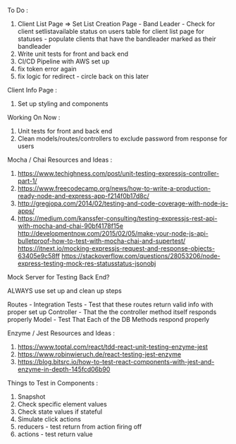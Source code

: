 To Do :
1) Client List Page => Set List Creation Page - Band Leader - Check for client setlistavailable status on users table for client list page for statuses - populate clients that have the bandleader marked as their bandleader
2) Write unit tests for front and back end
3) CI/CD Pipeline with AWS set up
4) fix token error again
5) fix logic for redirect - circle back on this later

Client Info Page :
1) Set up styling and components

Working On Now : 
1) Unit tests for front and back end
2) Clean models/routes/controllers to exclude password from response for users

Mocha / Chai Resources and Ideas :
1) https://www.techighness.com/post/unit-testing-expressjs-controller-part-1/
2) https://www.freecodecamp.org/news/how-to-write-a-production-ready-node-and-express-app-f214f0b17d8c/
3) http://gregjopa.com/2014/02/testing-and-code-coverage-with-node-js-apps/
4) https://medium.com/kanssfer-consulting/testing-expressjs-rest-api-with-mocha-and-chai-90bf4178f15e
http://developmentnow.com/2015/02/05/make-your-node-js-api-bulletproof-how-to-test-with-mocha-chai-and-supertest/
https://itnext.io/mocking-expressjs-request-and-response-objects-63405e9c58ff
https://stackoverflow.com/questions/28053206/node-express-testing-mock-res-statusstatus-jsonobj

Mock Server for Testing Back End?

ALWAYS use set up and clean up steps

Routes - Integration Tests - Test that these routes return valid info with proper set up
Controller - That the the controller method itself responds properly
Model - Test That Each of the DB Methods respond properly

Enzyme / Jest Resources and Ideas :
1) https://www.toptal.com/react/tdd-react-unit-testing-enzyme-jest
2) https://www.robinwieruch.de/react-testing-jest-enzyme
3) https://blog.bitsrc.io/how-to-test-react-components-with-jest-and-enzyme-in-depth-145fcd06b90

Things to Test in Components : 
1) Snapshot
2) Check specific element values
3) Check state values if stateful
4) Simulate click actions
5) reducers - test return from action firing off
6) actions - test return value